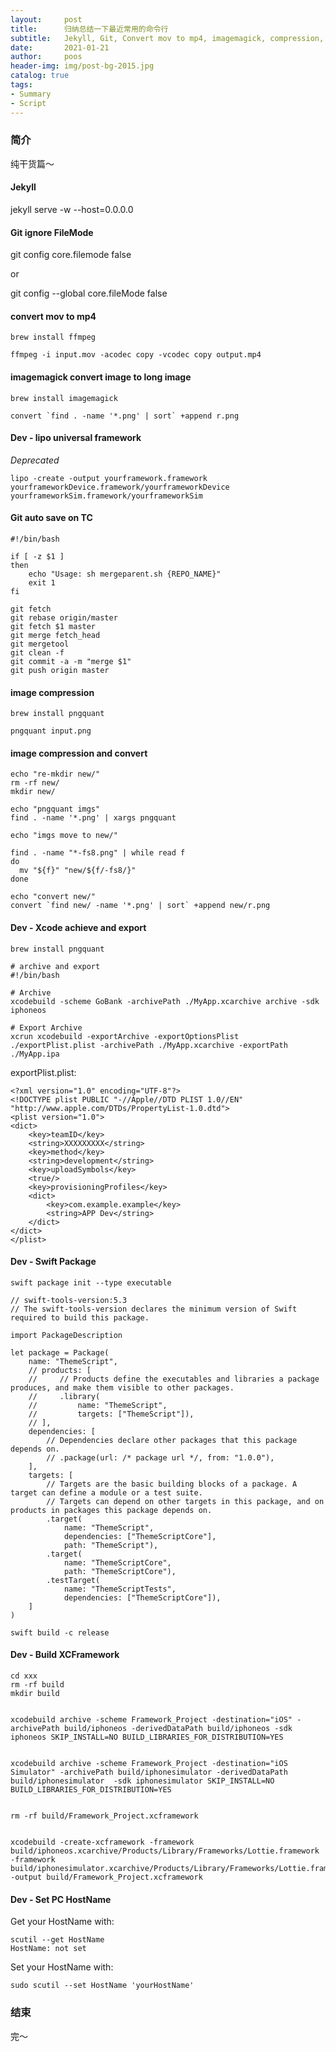 ```yaml
---
layout:     post
title:      归纳总结一下最近常用的命令行
subtitle:   Jekyll, Git, Convert mov to mp4, imagemagick, compression, HostName
date:       2021-01-21
author:     poos
header-img: img/post-bg-2015.jpg
catalog: true
tags:
- Summary
- Script
---
```


### 简介

纯干货篇～


#### Jekyll

jekyll serve -w --host=0.0.0.0


#### Git ignore FileMode

git config core.filemode false

or

git config --global core.fileMode false  


#### convert mov to mp4

`brew install ffmpeg`

```
ffmpeg -i input.mov -acodec copy -vcodec copy output.mp4
```


#### imagemagick convert image to long image

`brew install imagemagick`

```
convert `find . -name '*.png' | sort` +append r.png
```


#### Dev - lipo universal framework
*Deprecated*

```
lipo -create -output yourframework.framework yourframeworkDevice.framework/yourframeworkDevice yourframeworkSim.framework/yourframeworkSim
```


#### Git auto save on TC

```
#!/bin/bash

if [ -z $1 ]
then
	echo "Usage: sh mergeparent.sh {REPO_NAME}"
	exit 1
fi

git fetch
git rebase origin/master
git fetch $1 master
git merge fetch_head
git mergetool
git clean -f
git commit -a -m "merge $1"
git push origin master
```


#### image compression

`brew install pngquant`

```
pngquant input.png
```


#### image compression and convert

```
echo "re-mkdir new/"
rm -rf new/
mkdir new/

echo "pngquant imgs"
find . -name '*.png' | xargs pngquant

echo "imgs move to new/"

find . -name "*-fs8.png" | while read f
do
  mv "${f}" "new/${f/-fs8/}"
done

echo "convert new/"
convert `find new/ -name '*.png' | sort` +append new/r.png
```


#### Dev - Xcode achieve and export

`brew install pngquant`

```
# archive and export
#!/bin/bash

# Archive
xcodebuild -scheme GoBank -archivePath ./MyApp.xcarchive archive -sdk iphoneos

# Export Archive
xcrun xcodebuild -exportArchive -exportOptionsPlist ./exportPlist.plist -archivePath ./MyApp.xcarchive -exportPath ./MyApp.ipa

```

exportPlist.plist:
```
<?xml version="1.0" encoding="UTF-8"?>
<!DOCTYPE plist PUBLIC "-//Apple//DTD PLIST 1.0//EN" "http://www.apple.com/DTDs/PropertyList-1.0.dtd">
<plist version="1.0">
<dict>
	<key>teamID</key>
	<string>XXXXXXXXX</string>
	<key>method</key>
	<string>development</string>
	<key>uploadSymbols</key>
	<true/>
	<key>provisioningProfiles</key>
	<dict>
		<key>com.example.example</key>
		<string>APP Dev</string>
	</dict>
</dict>
</plist>

```


#### Dev - Swift Package

`swift package init --type executable`

```
// swift-tools-version:5.3
// The swift-tools-version declares the minimum version of Swift required to build this package.

import PackageDescription

let package = Package(
    name: "ThemeScript",
    // products: [
    //     // Products define the executables and libraries a package produces, and make them visible to other packages.
    //     .library(
    //         name: "ThemeScript",
    //         targets: ["ThemeScript"]),
    // ],
    dependencies: [
        // Dependencies declare other packages that this package depends on.
        // .package(url: /* package url */, from: "1.0.0"),
    ],
    targets: [
        // Targets are the basic building blocks of a package. A target can define a module or a test suite.
        // Targets can depend on other targets in this package, and on products in packages this package depends on.
        .target(
            name: "ThemeScript",
            dependencies: ["ThemeScriptCore"],
            path: "ThemeScript"),
        .target(
            name: "ThemeScriptCore",
            path: "ThemeScriptCore"),
        .testTarget(
            name: "ThemeScriptTests",
            dependencies: ["ThemeScriptCore"]),
    ]
)
```

`swift build -c release`


#### Dev - Build XCFramework

```
cd xxx                               
rm -rf build
mkdir build


xcodebuild archive -scheme Framework_Project -destination="iOS" -archivePath build/iphoneos -derivedDataPath build/iphoneos -sdk iphoneos SKIP_INSTALL=NO BUILD_LIBRARIES_FOR_DISTRIBUTION=YES


xcodebuild archive -scheme Framework_Project -destination="iOS Simulator" -archivePath build/iphonesimulator -derivedDataPath build/iphonesimulator  -sdk iphonesimulator SKIP_INSTALL=NO BUILD_LIBRARIES_FOR_DISTRIBUTION=YES


rm -rf build/Framework_Project.xcframework


xcodebuild -create-xcframework -framework build/iphoneos.xcarchive/Products/Library/Frameworks/Lottie.framework -framework build/iphonesimulator.xcarchive/Products/Library/Frameworks/Lottie.framework -output build/Framework_Project.xcframework

```


#### Dev - Set PC HostName

Get your HostName with:
```
scutil --get HostName
HostName: not set
```

Set your HostName with:
```
sudo scutil --set HostName 'yourHostName' 
```

### 结束

完～

